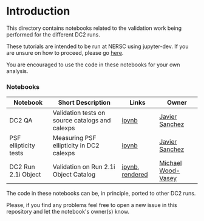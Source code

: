 # Introduction

This directory contains notebooks related to the validation work
being performed for the different DC2 runs. 

These tutorials are intended to be run at NERSC using jupyter-dev. If you are unsure
on how to proceed, please go [here](https://github.com/LSSTDESC/DC2-analysis/tree/master/tutorials).

You are encouraged to use the code in these notebooks for your own analysis.

### Notebooks


| Notebook | Short Description | Links | Owner |
|----------|-------------------|-------|-------|
|DC2 QA | Validation tests on source catalogs and calexps | [ipynb](./DC2_calexp_src_validation_1p2.ipynb) | [Javier Sanchez](https://github.com/LSSTDESC/DC2-analysis/issues/new?body=@fjaviersanchez) |
|PSF ellipticity tests | Measuring PSF ellipticity in DC2 calexps | [ipynb](./Run_1.2p_PSF_tests.ipynb) | [Javier Sanchez](https://github.com/LSSTDESC/DC2-analysis/issues/new?body=@fjaviersanchez) |
|DC2 Run 2.1i Object | Validation on Run 2.1i Object Catalog | [ipynb](validate_dc2_run2.1i_object_table.ipynb), [rendered](https://github.com/LSSTDESC/DC2-analysis/blob/rendered/validation/validate_dc2_run2.1i_object_table.ipynb) | [Michael Wood-Vasey](https://github.com/LSSTDESC/DC2-analysis/issues/new?body=@wmwv) |


The code in these notebooks can be, in principle, ported to other DC2 runs.

Please, if you find any problems feel free to open a new issue in this repository and let the notebook's owner(s) know.
